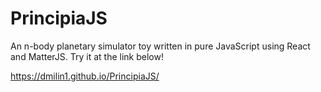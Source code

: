# PrincipiaJS

An n-body planetary simulator toy written in pure JavaScript using React and MatterJS. Try it at the link below!

https://dmilin1.github.io/PrincipiaJS/
